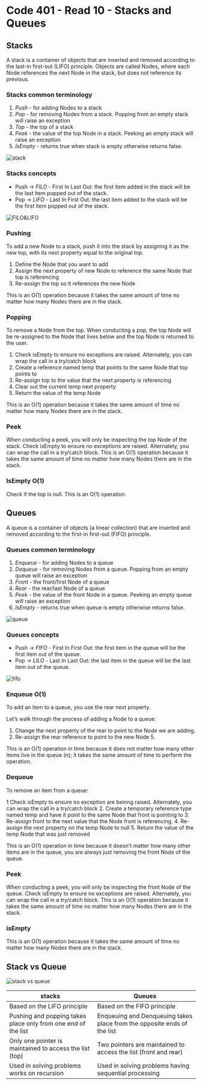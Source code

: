 # Code 401 - Read 10 - Stacks and Queues

## Stacks

A stack is a container of objects that are inserted and removed according to the last-in first-out (LIFO) principle.
Objects are called Nodes, where each Node references the next Node in the stack, but does not reference its previous.

### Stacks common terminology

1. *Push* - for adding Nodes to a stack
2. *Pop* - for removing Nodes from a stack. Popping from an empty stack will raise an exception
3. *Top* - the top of a stack
4. *Peek* - the value of the top Node in a stack. Peeking an empty stack will raise an exception
5. *IsEmpty* - returns true when stack is empty otherwise returns false.

![stack](https://miro.medium.com/max/761/1*kJIoFVwgiVGM9Rkd71OMEw.png)

### Stacks concepts

* Push -> *FILO* - First In Last Out: the first item added in the stack will be the last item popped out of the stack.
* Pop -> *LIFO* - Last In First Out: the last item added to the stack will be the first item popped out of the stack.

![FILO&LIFO](https://vivadifferences.com/wp-content/uploads/2020/03/Stack-Data-Structure.jpg)

### Pushing

To add a new Node to a stack, push it into the stack by assigning it as the new top, with its next property equal to the original top.

1. Define the Node that you want to add
2. Assign the next property of new Node to reference the same Node that top is referencing
3. Re-assign the top so it references the new Node

This is an O(1) operation because it takes the same amount of time no matter how many Nodes there are in the stack.

### Popping

To remove a Node from the top. When conducting a pop, the top Node will be re-assigned to the Node that lives below and the top Node is returned to the user.

1. Check isEmpty to ensure no exceptions are raised. Alternately, you can wrap the call in a try/catch block
2. Create a reference named temp that points to the same Node that top points to
3. Re-assign top to the value that the next property is referencing
4. Clear out the current temp next property
5. Return the value of the temp Node

This is an O(1) operation because it takes the same amount of time no matter how many Nodes there are in the stack.

### Peek

When conducting a peek, you will only be inspecting the top Node of the stack. Check isEmpty to ensure no exceptions are raised. Alternately, you can wrap the call in a try/catch block.
This is an O(1) operation because it takes the same amount of time no matter how many Nodes there are in the stack.

### IsEmpty O(1)

Check if the top is null. This is an O(1) operation.

## Queues

A queue is a container of objects (a linear collection) that are inserted and removed according to the first-in first-out (FIFO) principle.

### Queues common terminology

1. *Enqueue* - for adding Nodes to a queue
2. *Dequeue* - for removing Nodes from a queue. Popping from an empty queue will raise an exception
3. *Front* - the front/first Node of a queue
4. *Rear* - the rear/last Node of a queue
5. *Peek* - the value of the front Node in a queue. Peeking an empty queue will raise an exception
6. *IsEmpty* - returns true when queue is empty otherwise returns false.

![queue](https://benoitpasquier.com/images/2020/03/queue-data-structure.png)

### Queues concepts

* Push -> *FIFO* - First In First Out: the first item in the queue will be the first item out of the queue.
* Pop -> *LILO* - Last In Last Out: the last item in the queue will be the last item out of the queue.

![fifo](https://prepinsta.com/wp-content/uploads/2020/04/Queue-Data-Structures-1024x1024.png)

### Enqueue O(1)

To add an item to a queue, you use the rear next property. 

Let’s walk through the process of adding a Node to a queue:

1. Change the next property of the rear to point to the Node we are adding.
2. Re-assign the rear reference to point to the new Node 5.

This is an O(1) operation in time because it does not matter how many other items live in the queue (n); it takes the same amount of time to perform the operation.

### Dequeue

To remove an item from a queue:

1 Check isEmpty to ensure no exception are beinng raised. Alternately, you can wrap the call in a try/catch block
2. Create a temporary reference type named temp and have it point to the same Node that front is pointing to
3. Re-assign front to the next value that the Node front is referencing.
4. Re-assign the next property on the temp Node to null
5. Return the value of the temp Node that was just removed

This is an O(1) operation in time because it doesn’t matter how many other items are in the queue, you are always just removing the front Node of the queue.

### Peek
When conducting a peek, you will only be inspecting the front Node of the queue. Check isEmpty to ensure no exceptions are raised. Alternately, you can wrap the call in a try/catch block.
This is an O(1) operation because it takes the same amount of time no matter how many Nodes there are in the stack.

### isEmpty

This is an O(1) operation because it takes the same amount of time no matter how many Nodes there are in the stack.

## Stack vs Queue

![stack vs queue](https://4cawmi2va33i3w6dek1d7y1m-wpengine.netdna-ssl.com/wp-content/uploads/2018/07/Computer-science-fundamentals_6.1.png)

| stacks | Queues |
|--------|--------|
| Based on the LIFO principle | Based on the FIFO principle|
| Pushing and popping takes place only from one end of the list | Enqueuing and Denqueuing takes place from the opposite ends of the list |
| Only one pointer is maintained to access the list (top) | Two pointers are maintained to access the list (front and rear) |
| Used in solving problems works on recursion | Used in solving problems having sequential processing |

